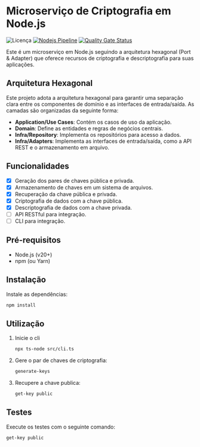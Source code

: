 # Microserviço de Criptografia em Node.js

![Licença](https://img.shields.io/badge/licença-MIT-blue.svg)
[![Nodejs Pipeline](https://github.com/heliandro/helio-ms-crypto/actions/workflows/nodejs-pipeline.yml/badge.svg)](https://github.com/heliandro/helio-ms-crypto/actions/workflows/nodejs-pipeline.yml)
[![Quality Gate Status](https://sonarcloud.io/api/project_badges/measure?project=heliandro_helio-ms-crypto&metric=alert_status)](https://sonarcloud.io/summary/new_code?id=heliandro_helio-ms-crypto)

Este é um microserviço em Node.js seguindo a arquitetura hexagonal (Port & Adapter) que oferece recursos de criptografia e descriptografia para suas aplicações.

## Arquitetura Hexagonal

Este projeto adota a arquitetura hexagonal para garantir uma separação clara entre os componentes de domínio e as interfaces de entrada/saída. As camadas são organizadas da seguinte forma:

- **Application/Use Cases**: Contém os casos de uso da aplicação.
- **Domain**: Define as entidades e regras de negócios centrais.
- **Infra/Repository**: Implementa os repositórios para acesso a dados.
- **Infra/Adapters**: Implementa as interfaces de entrada/saída, como a API REST e o armazenamento em arquivo.

## Funcionalidades

- [x] Geração dos pares de chaves pública e privada.
- [x] Armazenamento de chaves em um sistema de arquivos.
- [x] Recuperação da chave pública e privada.
- [x] Criptografia de dados com a chave pública.
- [x] Descriptografia de dados com a chave privada.
- [ ] API RESTful para integração.
- [ ] CLI para integração.

## Pré-requisitos

- Node.js (v20+)
- npm (ou Yarn)

## Instalação

Instale as dependências:

   ```bash
   npm install
   ```

## Utilização

1. Inicie o cli
    ```bash
    npx ts-node src/cli.ts
    ```

2. Gere o par de chaves de criptografia:
    ```bash
    generate-keys
    ```

3. Recupere a chave publica:
    ```bash
    get-key public
    ```

## Testes

Execute os testes com o seguinte comando:

```bash
get-key public
```

